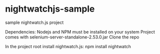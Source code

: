 # nightwatchjs-sample
sample nightwatch.js project

Dependencies: Nodejs and NPM must be installed on your system
Project comes with selenium-server-standalone-2.53.0.jar
Clone the repo

In the project root install nightwatch.js:
npm install nightwatch
